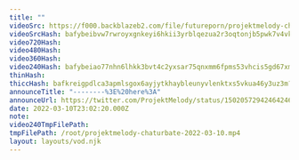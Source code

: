 ```yaml
---
title: ""
videoSrc: https://f000.backblazeb2.com/file/futureporn/projektmelody-chaturbate-2022-03-10.mp4
videoSrcHash: bafybeibvw7rwroyxgnkeyi6hkii3yrblqezua2r3oqtonjb5pwk7v4vkwu?filename=projektmelody-chaturbate-20220310T230220Z-source.mp4
video720Hash: 
video480Hash: 
video360Hash: 
video240Hash: bafybeiao77nhn6lhkk3bvt4c2yxsar75qnxmm6fpms53vhcis5gd67xmni?filename=projektmelody-chaturbate-20220310T230220Z-240p.mp4
thinHash: 
thiccHash: bafkreigpdlca3apmlsgox6ayjytkhaybleunyvlenktxs5vkua46y3uz3m?filename=20220310T230220Z-thicc.jpg
announceTitle: "--------%3E%20here%3A"
announceUrl: https://twitter.com/ProjektMelody/status/1502057294246424600
date: 2022-03-10T23:02:20.000Z
note: 
video240TmpFilePath: 
tmpFilePath: /root/projektmelody-chaturbate-2022-03-10.mp4
layout: layouts/vod.njk
---
```


